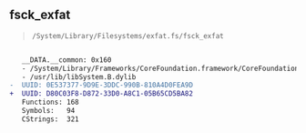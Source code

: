 ## fsck_exfat

> `/System/Library/Filesystems/exfat.fs/fsck_exfat`

```diff

   __DATA.__common: 0x160
   - /System/Library/Frameworks/CoreFoundation.framework/CoreFoundation
   - /usr/lib/libSystem.B.dylib
-  UUID: 0E537377-9D9E-3DDC-990B-810A4D0FEA9D
+  UUID: D80C03F8-D872-33D0-A8C1-05B65CD5BA82
   Functions: 168
   Symbols:   94
   CStrings:  321

```
